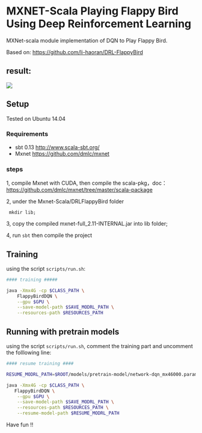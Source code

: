 # MXNET-Scala Playing Flappy Bird Using Deep Reinforcement Learning
MXNet-scala module implementation of DQN to Play Flappy Bird.

Based on: https://github.com/li-haoran/DRL-FlappyBird

## result:
<img src="./results/optimised.gif"/>

## Setup
Tested on Ubuntu 14.04

### Requirements

* sbt 0.13 http://www.scala-sbt.org/
* Mxnet https://github.com/dmlc/mxnet

### steps

1, compile Mxnet with CUDA, then compile the scala-pkg，doc： https://github.com/dmlc/mxnet/tree/master/scala-package

2, under the Mxnet-Scala/DRLFlappyBird folder 
```bah
 mkdir lib;
```
3, copy the compiled mxnet-full_2.11-INTERNAL.jar into lib folder;

4, run `sbt` then compile the project


## Training
using the script `scripts/run.sh`:

```bash
#### training #####

java -Xmx4G -cp $CLASS_PATH \
	FlappyBirdDQN \
	--gpu $GPU \
	--save-model-path $SAVE_MODRL_PATH \
	--resources-path $RESOURCES_PATH
```

## Running with pretrain models
using the script `scripts/run.sh`, comment the training part and uncomment the folllowing line:

```bash
#### resume training ####

RESUME_MODRL_PATH=$ROOT/models/pretrain-model/network-dqn_mx46000.params

java -Xmx4G -cp $CLASS_PATH \
   FlappyBirdDQN \
  	--gpu $GPU \
  	--save-model-path $SAVE_MODRL_PATH \
  	--resources-path $RESOURCES_PATH \
  	--resume-model-path $RESUME_MODRL_PATH
```

Have fun !!
